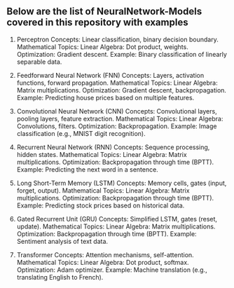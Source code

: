 ## Below are the list of NeuralNetwork-Models covered in this repository with examples

1. Perceptron
Concepts: Linear classification, binary decision boundary.
Mathematical Topics:
Linear Algebra: Dot product, weights.
Optimization: Gradient descent.
Example: Binary classification of linearly separable data.

2. Feedforward Neural Network (FNN)
Concepts: Layers, activation functions, forward propagation.
Mathematical Topics:
Linear Algebra: Matrix multiplications.
Optimization: Gradient descent, backpropagation.
Example: Predicting house prices based on multiple features.

3. Convolutional Neural Network (CNN)
Concepts: Convolutional layers, pooling layers, feature extraction.
Mathematical Topics:
Linear Algebra: Convolutions, filters.
Optimization: Backpropagation.
Example: Image classification (e.g., MNIST digit recognition).

4. Recurrent Neural Network (RNN)
Concepts: Sequence processing, hidden states.
Mathematical Topics:
Linear Algebra: Matrix multiplications.
Optimization: Backpropagation through time (BPTT).
Example: Predicting the next word in a sentence.

5. Long Short-Term Memory (LSTM)
Concepts: Memory cells, gates (input, forget, output).
Mathematical Topics:
Linear Algebra: Matrix multiplications.
Optimization: Backpropagation through time (BPTT).
Example: Predicting stock prices based on historical data.

6. Gated Recurrent Unit (GRU)
Concepts: Simplified LSTM, gates (reset, update).
Mathematical Topics:
Linear Algebra: Matrix multiplications.
Optimization: Backpropagation through time (BPTT).
Example: Sentiment analysis of text data.

7. Transformer
Concepts: Attention mechanisms, self-attention.
Mathematical Topics:
Linear Algebra: Dot product, softmax.
Optimization: Adam optimizer.
Example: Machine translation (e.g., translating English to French).

